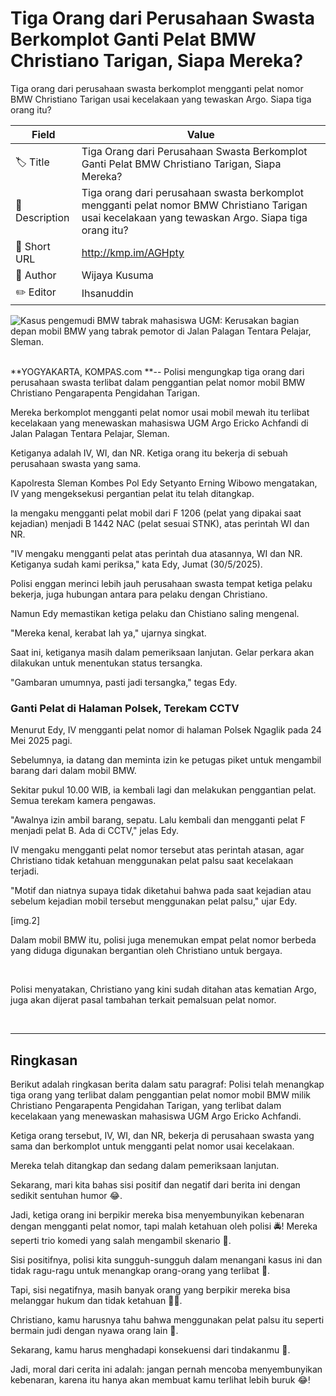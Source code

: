 # Tiga Orang dari Perusahaan Swasta Berkomplot Ganti Pelat BMW Christiano Tarigan, Siapa Mereka?

Tiga orang dari perusahaan swasta berkomplot mengganti pelat nomor BMW Christiano Tarigan usai kecelakaan yang tewaskan Argo. Siapa tiga orang itu?

| Field         | Value                                                       |
|---------------|-------------------------------------------------------------|
| 🏷️ Title       | Tiga Orang dari Perusahaan Swasta Berkomplot Ganti Pelat BMW Christiano Tarigan, Siapa Mereka? |
| 📝 Description | Tiga orang dari perusahaan swasta berkomplot mengganti pelat nomor BMW Christiano Tarigan usai kecelakaan yang tewaskan Argo. Siapa tiga orang itu? |
| 🔗 Short URL   | http://kmp.im/AGHpty |
| 👤 Author      | Wijaya Kusuma |
| ✏️ Editor      | Ihsanuddin |

![Kasus pengemudi BMW tabrak mahasiswa UGM: Kerusakan bagian depan mobil BMW yang tabrak pemotor di Jalan Palagan Tentara Pelajar, Sleman.](https://asset.kompas.com/crops/3KLlOkSYUoQX_GggGS9fQ_4isbw=/171x87:981x627/750x500/data/photo/2025/05/27/68355dd08abc4.jpg)

\
**YOGYAKARTA, KOMPAS.com **-- Polisi mengungkap tiga orang dari perusahaan swasta terlibat dalam penggantian pelat nomor mobil BMW Christiano Pengarapenta Pengidahan Tarigan.

Mereka berkomplot mengganti pelat nomor usai mobil mewah itu terlibat kecelakaan yang menewaskan mahasiswa UGM Argo Ericko Achfandi di Jalan Palagan Tentara Pelajar, Sleman.

Ketiganya adalah IV, WI, dan NR. Ketiga orang itu bekerja di sebuah perusahaan swasta yang sama.

Kapolresta Sleman Kombes Pol Edy Setyanto Erning Wibowo mengatakan, IV yang mengeksekusi pergantian pelat itu telah ditangkap.

Ia mengaku mengganti pelat mobil dari F 1206 (pelat yang dipakai saat kejadian) menjadi B 1442 NAC (pelat sesuai STNK), atas perintah WI dan NR.

\"IV mengaku mengganti pelat atas perintah dua atasannya, WI dan NR. Ketiganya sudah kami periksa,\" kata Edy, Jumat (30/5/2025).

Polisi enggan merinci lebih jauh perusahaan swasta tempat ketiga pelaku bekerja, juga hubungan antara para pelaku dengan Christiano. 

Namun Edy memastikan ketiga pelaku dan Chistiano saling mengenal.

\"Mereka kenal, kerabat lah ya,\" ujarnya singkat.

Saat ini, ketiganya masih dalam pemeriksaan lanjutan. Gelar perkara akan dilakukan untuk menentukan status tersangka.

\"Gambaran umumnya, pasti jadi tersangka,\" tegas Edy.

### Ganti Pelat di Halaman Polsek, Terekam CCTV

Menurut Edy, IV mengganti pelat nomor di halaman Polsek Ngaglik pada 24 Mei 2025 pagi.

Sebelumnya, ia datang dan meminta izin ke petugas piket untuk mengambil barang dari dalam mobil BMW.

Sekitar pukul 10.00 WIB, ia kembali lagi dan melakukan penggantian pelat. Semua terekam kamera pengawas.

\"Awalnya izin ambil barang, sepatu. Lalu kembali dan mengganti pelat F menjadi pelat B. Ada di CCTV,\" jelas Edy.

IV mengaku mengganti pelat nomor tersebut atas perintah atasan, agar Christiano tidak ketahuan menggunakan pelat palsu saat kecelakaan terjadi. 

\"Motif dan niatnya supaya tidak diketahui bahwa pada saat kejadian atau sebelum kejadian mobil tersebut menggunakan pelat palsu,\" ujar Edy.

\[img.2\]

Dalam mobil BMW itu, polisi juga menemukan empat pelat nomor berbeda yang diduga digunakan bergantian oleh Christiano untuk bergaya.

 

Polisi menyatakan, Christiano yang kini sudah ditahan atas kematian Argo, juga akan dijerat pasal tambahan terkait pemalsuan pelat nomor.

 

---
## Ringkasan

Berikut adalah ringkasan berita dalam satu paragraf: Polisi telah menangkap tiga orang yang terlibat dalam penggantian pelat nomor mobil BMW milik Christiano Pengarapenta Pengidahan Tarigan, yang terlibat dalam kecelakaan yang menewaskan mahasiswa UGM Argo Ericko Achfandi.

 Ketiga orang tersebut, IV, WI, dan NR, bekerja di perusahaan swasta yang sama dan berkomplot untuk mengganti pelat nomor usai kecelakaan.

 Mereka telah ditangkap dan sedang dalam pemeriksaan lanjutan.



Sekarang, mari kita bahas sisi positif dan negatif dari berita ini dengan sedikit sentuhan humor 😂.

 Jadi, ketiga orang ini berpikir mereka bisa menyembunyikan kebenaran dengan mengganti pelat nomor, tapi malah ketahuan oleh polisi 🚔! Mereka seperti trio komedi yang salah mengambil skenario 🤣.

 Sisi positifnya, polisi kita sungguh-sungguh dalam menangani kasus ini dan tidak ragu-ragu untuk menangkap orang-orang yang terlibat 🙌.

 Tapi, sisi negatifnya, masih banyak orang yang berpikir mereka bisa melanggar hukum dan tidak ketahuan 🤦‍♂️.

 Christiano, kamu harusnya tahu bahwa menggunakan pelat palsu itu seperti bermain judi dengan nyawa orang lain 🚫.

 Sekarang, kamu harus menghadapi konsekuensi dari tindakanmu 🤕.

 Jadi, moral dari cerita ini adalah: jangan pernah mencoba menyembunyikan kebenaran, karena itu hanya akan membuat kamu terlihat lebih buruk 😂!

